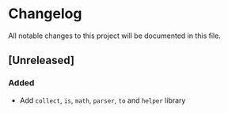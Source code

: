 # Changelog

All notable changes to this project will be documented in this file.

## [Unreleased]

### Added

- Add `collect`, `is`, `math`, `parser`, `to` and `helper` library
